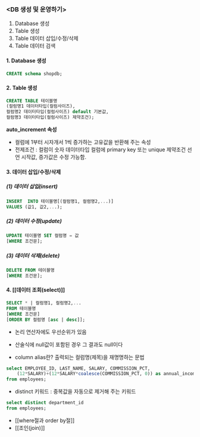 ### <DB 생성 및 운영하기>
1. Database 생성
2. Table 생성
3. Table 데이터 삽입/수정/삭제
4. Table 데이터 검색

#### 1. Database 생성
```sql
CREATE schema shopdb;
```
#### 2. Table 생성
```sql
CREATE TABLE 테이블명
(컬럼명1 데이터타입(컬럼사이즈),
컬럼명2 데이터타입(컬럼사이즈) default 기본값,
컬럼명3 데이터타입(컬럼사이즈) 제약조건);
```

**auto_increment 속성**
- 컬럼에 1부터 시자개서 1씩 증가하는 고유값을 반환해 주는 속성
- 전제조건 : 컬럼이 숫자 데이터타입 
		컬럼에 primary key 또는 unique 제약조건 선언
		시작값, 증가값은 수정 가능함.

#### 3. 데이터 삽입/수정/삭제
##### (1) 데이터 삽입(insert)
```sql
INSERT  INTO 테이블명[(컬럼명1, 컬렴명2,...)]
VALUES (값1, 값2,...);
```
##### (2) 데이터 수정(update)
```sql
UPDATE 테이블명 SET 컬럼명 = 값
[WHERE 조건문];
```
##### (3) 데이터 삭제(delete)
```sql
DELETE FROM 테이블명
[WHERE 조건문];
```

#### 4. [[데이터 조회(select)]]
```sql
SELECT * | 컬럼명1, 컬럼명2,...
FROM 테이블명
[WHERE 조건문]
[ORDER BY 컬럼명 [asc | desc]];
```
- 논리 연산자에도 우선순위가 있음

- 산술식에 null값이 포함된 경우 그 결과도 null이다
- column alias란? 출력되는 컬럼명(제목)을 재명명하는 문법
```sql
select EMPLOYEE_ID, LAST_NAME, SALARY, COMMISSION_PCT, 
	(12*SALARY)+(12*SALARY*coalesce(COMMISSION_PCT, 0)) as annual_income
from employees;
```
- distinct 키워드 : 중복값을 자동으로 제거해 주는 키워드
```sql
select distinct department_id
from employees;
```
- [[where절과 order by절]]
- [[조인(join)]]

